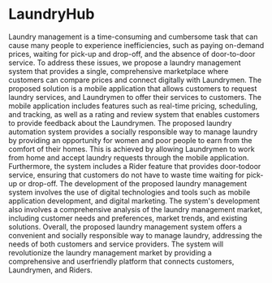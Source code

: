 # LaundryHub

Laundry management is a time-consuming and cumbersome task that can cause many people to
experience inefficiencies, such as paying on-demand prices, waiting for pick-up and drop-off, and
the absence of door-to-door service. To address these issues, we propose a laundry management
system that provides a single, comprehensive marketplace where customers can compare prices
and connect digitally with Laundrymen.
The proposed solution is a mobile application that allows customers to request laundry services,
and Laundrymen to offer their services to customers. The mobile application includes features
such as real-time pricing, scheduling, and tracking, as well as a rating and review system that
enables customers to provide feedback about the Laundrymen.
The proposed laundry automation system provides a socially responsible way to manage laundry
by providing an opportunity for women and poor people to earn from the comfort of their homes.
This is achieved by allowing Laundrymen to work from home and accept laundry requests through
the mobile application. Furthermore, the system includes a Rider feature that provides door-todoor service, ensuring that customers do not have to waste time waiting for pick-up or drop-off.
The development of the proposed laundry management system involves the use of digital
technologies and tools such as mobile application development, and digital marketing. The
system's development also involves a comprehensive analysis of the laundry management market,
including customer needs and preferences, market trends, and existing solutions.
Overall, the proposed laundry management system offers a convenient and socially responsible
way to manage laundry, addressing the needs of both customers and service providers. The system
will revolutionize the laundry management market by providing a comprehensive and userfriendly platform that connects customers, Laundrymen, and Riders.
